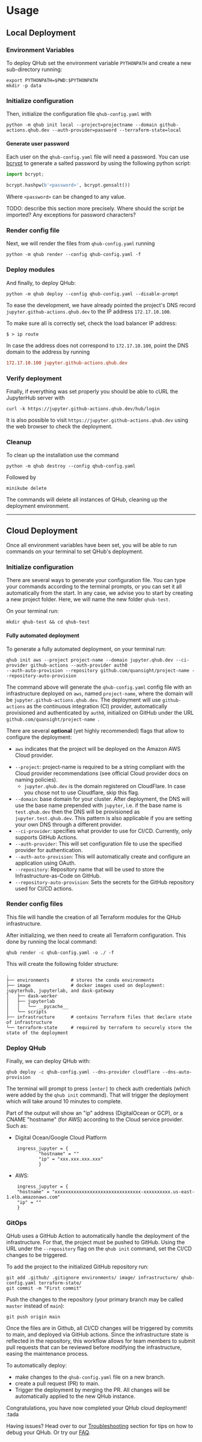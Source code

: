 # Usage

## Local Deployment

### Environment Variables
To deploy QHub set the environment variable `PYTHONPATH` and create a new sub-directory running:
```shell
export PYTHONPATH=$PWD:$PYTHONPATH
mkdir -p data
```

### Initialize configuration
Then, initialize the configuration file `qhub-config.yaml` with
```shell
python -m qhub init local --project=projectname --domain github-actions.qhub.dev --auth-provider=password --terraform-state=local
```

#### Generate user password
Each user on the `qhub-config.yaml` file will need a password. You can use [bcrypt](https://pypi.org/project/bcrypt/) to
generate a salted password by using the following python script:
```python
import bcrypt;

bcrypt.hashpw(b'<password>', bcrypt.gensalt())
```
Where `<password>` can be changed to any value.

TODO: describe this section more precisely. Where should the script be imported? Any exceptions for password characters?

### Render config file
Next, we will render the files from `qhub-config.yaml` running
```shell
python -m qhub render --config qhub-config.yaml -f
```

### Deploy modules

And finally, to deploy QHub:
```shell
python -m qhub deploy --config qhub-config.yaml --disable-prompt
```

To ease the development, we have already pointed the project's DNS record `jupyter.github-actions.qhub.dev` to the IP address 
`172.17.10.100`.

To make sure all is correctly set, check the load balancer IP address:
```shell
$ > ip route
```

In case the address does not correspond to `172.17.10.100`, point the DNS domain to the address by running
```ini
172.17.10.100 jupyter.github-actions.qhub.dev
```
### Verify deployment
Finally, if everything was set properly you should be able to cURL the JupyterHub server with
```shell
curl -k https://jupyter.github-actions.qhub.dev/hub/login
```

It is also possible to visit `https://jupyter.github-actions.qhub.dev` using the web browser to check the deployment.

### Cleanup
To clean up the installation use the command
```shell
python -m qhub destroy --config qhub-config.yaml 
```
Followed by 
```shell
minikube delete
```
The commands will delete all instances of QHub, cleaning up the deployment environment.

---

## Cloud Deployment

Once all environment variables have been set, you will be able to run commands on your terminal to set QHub's deployment.

### Initialize configuration
There are several ways to generate your configuration file. You can type your commands according to the terminal prompts,
or you can set it all automatically from the start. In any case, we advise you to start by creating a new project folder.
Here, we will name the new folder `qhub-test`.

On your terminal run:
```shell
mkdir qhub-test && cd qhub-test
``` 

#### Fully automated deployment
To generate a fully automated deployment, on your terminal run:
```shell
qhub init aws --project project-name --domain jupyter.qhub.dev --ci-provider github-actions --auth-provider auth0 
--auth-auto-provision --repository github.com/quansight/project-name --repository-auto-provision
```
The command above will generate the `qhub-config.yaml` config file with an infrastructure deployed on `aws`, named 
`project-name`, where the domain will be `jupyter.github-actions.qhub.dev`. The deployment will use `github-actions` 
as the continuous integration (CI) provider, automatically provisioned and authenticated by `auth0`, initialized on 
GitHub under the URL `github.com/quansight/project-name `.


There are several **optional** (yet highly recommended) flags that allow to configure the deployment:

+ `aws` indicates that the project will be deployed on the Amazon AWS Cloud provider.
- `--project`: project-name is required to be a string compliant with the Cloud provider recommendations (see official Cloud provider docs on naming policies).
  + `jupyter.qhub.dev` is the domain registered on CloudFlare. In case you chose not to use Cloudflare, skip this flag.
- `--domain`: base domain for your cluster. After deployment, the DNS will use the base name prepended with `jupyter`, i.e.
  if the base name is `test.qhub.dev` then the DNS will be provisioned as `jupyter.test.qhub.dev`. This pattern is also applicable if you are setting your own DNS through a different provider.
- `--ci-provider`: specifies what provider to use for CI/CD. Currently, only supports GitHub Actions.
- `--auth-provider`: This will set configuration file to use the specified provider for authentication.
- `--auth-auto-provision`: This will automatically create and configure an application using OAuth.
- `--repository`: Repository name that will be used to store the Infrastructure-as-Code on GitHub.
- `--repository-auto-provision`: Sets the secrets for the GitHub repository used for CI/CD actions.


### Render config files
This file will handle the creation of all Terraform modules for the QHub infrastructure.

After initializing, we then need to create all Terraform configuration. This done by running the local command:
```shell
qhub render -c qhub-config.yaml -o ./ -f
```

This will create the following folder structure:
```
.
├── environments        # stores the conda environments
├── image               # docker images used on deployment: jupyterhub, jupyterlab, and dask-gateway
│   ├── dask-worker
│   ├── jupyterlab
│   │   └── __pycache__
│   └── scripts
├── infrastructure      # contains Terraform files that declare state of infrastructure
└── terraform-state     # required by terraform to securely store the state of the deployment
```
        
### Deploy QHub

Finally, we can deploy QHub with:
```shell
qhub deploy -c qhub-config.yaml --dns-provider cloudflare --dns-auto-provision
```

The terminal will prompt to press `[enter]` to check auth credentials (which were added by the `qhub init` command). 
That will trigger the deployment which will take around 10 minutes to complete.

Part of the output will show an "ip" address (DigitalOcean or GCP), or a CNAME "hostname" (for AWS)
according to the Cloud service provider. Such as:

+ Digital Ocean/Google Cloud Platform
```shell
    ingress_jupyter = {
            "hostname" = ""
            "ip" = "xxx.xxx.xxx.xxx"
            }
```
+ AWS:
```shell
    ingress_jupyter = {
    "hostname" = "xxxxxxxxxxxxxxxxxxxxxxxxxxxxxxxx-xxxxxxxxxx.us-east-1.elb.amazonaws.com"
    "ip" = ""
    }
```
        
### GitOps
QHub uses a GitHub Action to automatically handle the deployment of the infrastructure. For that, the project must be 
pushed to GitHub. Using the URL under the `--repository` flag on the `qhub init` command, set the CI/CD changes to be triggered.

To add the project to the initialized GitHub repository run:
```shell
git add .github/ .gitignore environments/ image/ infrastructure/ qhub-config.yaml terraform-state/
git commit -m "First commit"
```

Push the changes to the repository (your primary branch may be called `master` instead of `main`):
```shell
git push origin main
```

Once the files are in Github, all CI/CD changes will be triggered by commits to main, and deployed via GitHub actions.
Since the infrastructure state is reflected in the repository, this workflow allows for team members to submit pull 
requests that can be reviewed before modifying the infrastructure, easing the maintenance process.

To automatically deploy:
- make changes to the `qhub-config.yaml` file on a new branch. 
- create a pull request (PR) to main.
- Trigger the deployment by merging the PR. All changes will be automatically applied to the new QHub instance.

Congratulations, you have now completed your QHub cloud deployment! :tada

Having issues? Head over to our [Troubleshooting](../02_get_started/06_troubleshooting.md) section for tips on how to 
debug your QHub. Or try our [FAQ](../02_get_started/07_support.md).
